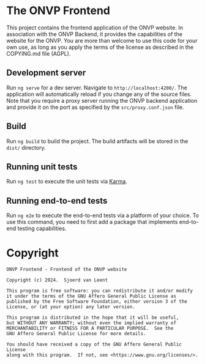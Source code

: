 # The ONVP Frontend

This project contains the frontend application of the ONVP website. In association with the ONVP Backend, 
it provides the capabilities of the website for the ONVP. You are more than welcome to use this code for 
your own use, as long as you apply the terms of the license as described in the COPYING.md file (AGPL).

## Development server

Run `ng serve` for a dev server. Navigate to `http://localhost:4200/`. The application will automatically 
reload if you change any of the source files. Note that you require a proxy server running the ONVP
backend application and provide it on the port as specified by the `src/proxy.conf.json` file.

## Build

Run `ng build` to build the project. The build artifacts will be stored in the `dist/` directory.

## Running unit tests

Run `ng test` to execute the unit tests via [Karma](https://karma-runner.github.io).

## Running end-to-end tests

Run `ng e2e` to execute the end-to-end tests via a platform of your choice. To use this command,
you need to first add a package that implements end-to-end testing capabilities.

# Copyright

    ONVP Frontend - Frontend of the ONVP website
    
    Copyright (c) 2024.  Sjoerd van Leent
    
    This program is free software: you can redistribute it and/or modify
    it under the terms of the GNU Affero General Public License as
    published by the Free Software Foundation, either version 3 of the
    License, or (at your option) any later version.
    
    This program is distributed in the hope that it will be useful,
    but WITHOUT ANY WARRANTY; without even the implied warranty of
    MERCHANTABILITY or FITNESS FOR A PARTICULAR PURPOSE.  See the
    GNU Affero General Public License for more details.
    
    You should have received a copy of the GNU Affero General Public License
    along with this program.  If not, see <https://www.gnu.org/licenses/>.
